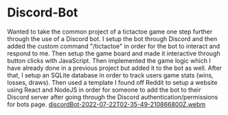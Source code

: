 # Discord-Bot
Wanted to take the common project of a tictactoe game one step further through the use of a Discord bot. I setup the bot through Discord and then added the custom command "/tictactoe" in order for the bot to interact and respond to me. Then setup the game board and made it interactive through button clicks with JavaScript. Then implemented the game logic which I have already done in a previous project but added it to the bot as well. After that, I setup an SQLite database in order to track users game stats (wins, losses, draws). Then used a template I found off Reddit to setup a website using React and NodeJS in order for someone to add the bot to their Discord server after going through the Discord authentication/permissions for bots page. 
[discordBot-2022-07-22T02-35-49-210866800Z.webm](https://user-images.githubusercontent.com/107078414/180350748-b8516e75-767e-4e93-ba04-3a2a207cc184.webm)
